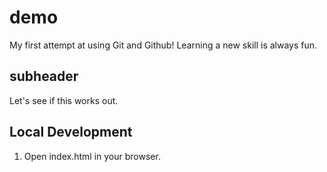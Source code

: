 # demo

My first attempt at using Git and Github!
Learning a new skill is always fun.

## subheader

Let's see if this works out.

## Local Development

1. Open index.html in your browser. 
